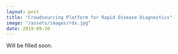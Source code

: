 ```yaml
---
layout: post
title: "Crowdsourcing Platform for Rapid Disease Diagnostics"
image: "/assets/images/rdx.jpg"
date: 2019-09-20
---
```


Will be filled soon.